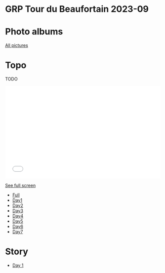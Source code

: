 # GRP Tour du Beaufortain 2023-09

# Photo albums

[All pictures](photos)

# Topo

TODO

<iframe width="100%" height="300px" frameborder="0" allowfullscreen allow="geolocation" src="//umap.openstreetmap.fr/en/map/treck-beaufortain_945878?scaleControl=false&miniMap=false&scrollWheelZoom=false&zoomControl=true&allowEdit=false&moreControl=true&searchControl=null&tilelayersControl=null&embedControl=null&datalayersControl=true&onLoadPanel=undefined&captionBar=false&captionMenus=true"></iframe><p><a href="//umap.openstreetmap.fr/en/map/treck-beaufortain_945878?scaleControl=false&miniMap=false&scrollWheelZoom=true&zoomControl=true&allowEdit=false&moreControl=true&searchControl=null&tilelayersControl=null&embedControl=null&datalayersControl=true&onLoadPanel=undefined&captionBar=false&captionMenus=true">See full screen</a></p>

- [Full](https://brouter.de/brouter-web/#map=12/45.7099/6.5664/OpenTopoMap&lonlats=6.458923,45.720413;6.452794,45.721334;6.452757,45.72157;6.451077,45.729223;6.499572,45.753122;6.507275,45.76718;6.52799,45.782817;6.530567,45.787899;6.542916,45.773719;6.547723,45.762583;6.58941,45.771426;6.642459,45.794818;6.689601,45.763751;6.713526,45.750592;6.71799,45.746609;6.717322,45.722332;6.705565,45.71133;6.698699,45.70979;6.696639,45.700258;6.696084,45.674213;6.664785,45.64874;6.656663,45.645114;6.651235,45.638918;6.63939,45.637172;6.608457,45.617868;6.581841,45.651308;6.567721,45.647408;6.562539,45.652795;6.536264,45.645698;6.538539,45.654848;6.53355,45.657027;6.522724,45.656199;6.495845,45.659574;6.470711,45.684957;6.453127,45.702628;6.457627,45.718085;6.459119,45.71799;6.458808,45.718666;6.459478,45.719244;6.459832,45.719492;6.45936,45.720376&straight=1,35,37,38&profile=hiking-mountain)
- [Day1](https://brouter.de/brouter-web/#map=13/45.7573/6.5096/standard&lonlats=6.458923,45.720413;6.452794,45.721334;6.452757,45.72157;6.451077,45.729223;6.499572,45.753122;6.507275,45.76718;6.52799,45.782817;6.530567,45.787899&straight=1&profile=hiking-mountain)
- [Day2](https://brouter.de/brouter-web/#map=14/45.7785/6.5716/OpenTopoMap&lonlats=6.530567,45.787899;6.542916,45.773719;6.547723,45.762583;6.58941,45.771426;6.623297,45.794459&profile=hiking-mountain)
- [Day3](https://brouter.de/brouter-web/#map=14/45.7737/6.6712/OpenTopoMap&lonlats=6.62323,45.794489;6.642496,45.794848;6.689601,45.763751;6.713526,45.750592&profile=hiking-mountain)
- [Day4](https://brouter.de/brouter-web/#map=12/45.7075/6.7037/OpenTopoMap&lonlats=6.713526,45.750592;6.71799,45.746609;6.717322,45.722332;6.705565,45.71133;6.698699,45.70979;6.696639,45.700258;6.696084,45.674213;6.664785,45.64874&profile=hiking-mountain)
- [Day5](https://brouter.de/brouter-web/#map=14/45.6361/6.6209/OpenTopoMap&lonlats=6.664785,45.64874;6.656663,45.645114;6.651235,45.638918;6.63939,45.637172;6.608457,45.617868;6.581841,45.651308&profile=hiking-mountain)
- [Day6](https://brouter.de/brouter-web/#map=14/45.6521/6.5424/OpenTopoMap&lonlats=6.581841,45.651308;6.567721,45.647408;6.562539,45.652795;6.536264,45.645698;6.538539,45.654848;6.53355,45.657027;6.522724,45.656199;6.497254,45.657938&profile=hiking-mountain)
- [Day7](https://brouter.de/brouter-web/#map=13/45.6852/6.4878/OpenTopoMap&lonlats=6.497265,45.658245;6.470711,45.684957;6.453127,45.702628;6.457627,45.718085;6.459119,45.71799;6.458808,45.718666;6.459478,45.719244;6.459832,45.719492;6.45936,45.720376&straight=3,5,6&profile=hiking-mountain)


# Story

- [Day 1](day1.md)